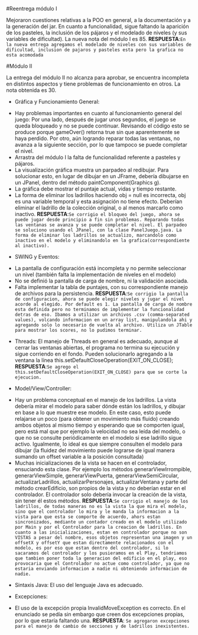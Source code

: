 #Reentrega módulo I

Mejoraron cuestiones relativas a la POO en general, a la documentación y a la generación del jar.
En cuanto a funcionalidad, sigue faltando la aparición de los pasteles, la inclusión de los pájaros y el modelado de niveles (y sus variables de dificultad).
La nueva nota del módulo I es 85.
**RESPUESTA**:`En la nueva entrega agregamos el modelado de niveles con sus variables de dificultad, inclusion de pajaros y pasteles esta pero la grafica no esta acomodada`

#Módulo II

La entrega del módulo II no alcanza para aprobar, se encuentra incompleta en distintos aspectos y tiene problemas de funcionamiento en otros. La nota obtenida es 30.

* Gráfica y Funcionamiento General:
- Hay problemas importantes en cuanto al funcionamiento general del juego:
Por una lado, después de jugar unos segundos, el juego se queda bloqueado y no se puede continuar. Revisando el código esto se produce porque gameOver() retorna true sin que aparentemente se haya perdido.
Por otro, aún logrando reparar todas las ventanas, no avanza a la siguiente sección, por lo que tampoco se puede completar el nivel.
- Arrastra del módulo I la falta de funcionalidad referente a pasteles y pájaros.
- La visualización gráfica muestra un parpadeo al redibujar. Para solucionar esto, en lugar de dibujar en un JFrame, debería dibujarse en un JPanel, dentro del método paintComponent(Graphics g).
- La gráfica debe mostrar el puntaje actual, vidas y tiempo restante.
- La forma de eliminar los ladrillos haciendo obj = null es incorrecta, obj es una variable temporal y esta asignación no tiene efecto. Deberían eliminar el ladrillo de la colección original, o al menos marcarlo como inactivo.
**RESPUESTA**:`Se corrigio el bloqueo del juego, ahora se puede jugar desde principio a fin sin problemas. Reparando todas las ventanas se avanza y se puede completar el nivel. El parpadeo se soluciono usando el JPanel, con la clase PanelJuego.java. La forma de eliminar los ladrillos se actualizo, marcandolo como inactivo en el modelo y eliminandolo en la grafica(correspondiente al inactivo).`

* SWING y Eventos:
- La pantalla de configuración está incompleta y no permite seleccionar un nivel (también falta la implementación de niveles en el modelo)
- No se definió la pantalla de carga de nombre, ni la validación asociada.
- Falta implementar la tabla de puntajes, con su correspondiente manejo de archivos para la persistencia.
**RESPUESTA**:`Se corrigio la pantalla de configuracion, ahora se puede elegir niveles y jugar el nivel acorde al elegido. Por default es 1. La pantalla de carga de nombre esta definida pero no terminamos de implementar la funcionalidad detras de eso. Ibamos a utilizar un archivos .csv (comma-separated values), volcando informacion en un array list, manipulandola ahi y agregando solo lo necesario de vuelta al archivo. Utiliza un JTable para mostrar los scores, no lo pudimos terminar.`

* Threads:
El manejo de Threads en general es adecuado, aunque al cerrar las ventanas abiertas, el programa no termina su ejecución y sigue corriendo en el fondo. Pueden solucionarlo agregando a la ventana la línea  this.setDefaultCloseOperation(EXIT_ON_CLOSE);
**RESPUESTA**:`Se agrego el this.setDefaultCloseOperation(EXIT_ON_CLOSE) para que se corte la ejecucion.`

* Model/View/Controller:

- Hay un problema conceptual en el manejo de los ladrillos. La vista debería mirar el modelo para saber dónde están los ladrillos, y dibujar en base a lo que muestre ese modelo. En este caso, esto puede relajarse un poco (para obtener un movimiento más fluido) creando ambos objetos al mismo tiempo y esperando que se comporten igual, pero está mal que por ejemplo la velocidad no sea leída del modelo, o que no se consulte periódicamente en el modelo si ese ladrillo sigue activo.
Igualmente, lo ideal es que siempre consulten el modelo para dibujar (la fluidez del movimiento puede lograrse de igual manera sumando un offset variable a la posición consultada)
- Muchas inicializaciones de la vista se hacen en el controlador, ensuciando esta clase. Por ejemplo los métodos generarViewIrrompible, generarViewSimple, generarViewPuerta, generarViewSemiCircular, actualizarLadrillos, actualizarPersonajes, actualizarVentana y parte del método crearEdificio, son propios de la vista y no deberían estar en el controlador. El controlador solo debería invocar la creación de la vista, sin tener él estos métodos.
**RESPUESTA**:`Se corrigio el manejo de los ladrillos, de todas maneras no es la vista la que mira el modelo, sino que el controlador lo mira y le manda la informacion a la vista para que esta se comporte de acuerdo, ahors estan sincronizados, mediante un contador creado en el modelo utilizado por Main y por el Controlador para la creacion de ladrillos. En cuanto a las inicializaciones, estan en controlador porque no son VISTAS a pesar del nombre, esos objetos representan una imagen y un offsetX y offsetY que estan directamente relacionados con el modelo, es por eso que estan dentro del controlador, si lo sacaramos del controlador y los pusieramos en el Play, tendriamos que tambien poner toda la generacion del edificio en el play, eso provocaria que el Controlador no actue como controlador, ya que no estaria enviando informacion a nadie ni obteniendo informacion de nadie.`

* Sintaxis Java:
El uso del lenguaje Java es adecuado. 

* Excepciones:
- El uso de la excepción propia InvalidMoveException es correcto. En el enunciado se pedía sin embargo que creen dos excepciones propias, por lo que estaría faltando una.
**RESPUESTA**: `Se agregaron excepciones para el manejo de cambio de secciones y de ladrillos inexistentes.`
